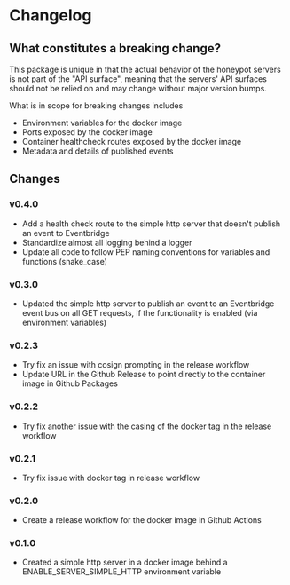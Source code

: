 # Changelog

## What constitutes a breaking change?

This package is unique in that the actual behavior of the honeypot servers is not part of the "API surface", meaning that the servers' API surfaces should not be relied on and may change without major version bumps.

What is in scope for breaking changes includes

- Environment variables for the docker image
- Ports exposed by the docker image
- Container healthcheck routes exposed by the docker image
- Metadata and details of published events

## Changes

### v0.4.0

- Add a health check route to the simple http server that doesn't publish an event to Eventbridge
- Standardize almost all logging behind a logger
- Update all code to follow PEP naming conventions for variables and functions (snake_case)

### v0.3.0

- Updated the simple http server to publish an event to an Eventbridge event bus on all GET requests, if the functionality is enabled (via environment variables)

### v0.2.3

- Try fix an issue with cosign prompting in the release workflow
- Update URL in the Github Release to point directly to the container image in Github Packages

### v0.2.2

- Try fix another issue with the casing of the docker tag in the release workflow

### v0.2.1

- Try fix issue with docker tag in release workflow

### v0.2.0

- Create a release workflow for the docker image in Github Actions

### v0.1.0

- Created a simple http server in a docker image behind a ENABLE_SERVER_SIMPLE_HTTP environment variable